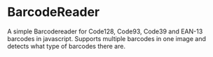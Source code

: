 BarcodeReader
=============

A simple Barcodereader for Code128, Code93, Code39 and EAN-13 barcodes in javascript.
Supports multiple barcodes in one image and detects what type of barcodes there are.
